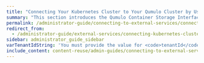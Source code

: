 ```yaml
---
title: "Connecting Your Kubernetes Cluster to Your Qumulo Cluster by Using the Qumulo Container Storage Interface (CSI) Driver"
summary: "This section introduces the Qumulo Container Storage Interface (CSI) driver and explains how you can connect your Kubernetes cluster to your Qumulo cluster by using the Qumulo CSI driver."
permalink: /administrator-guide/connecting-to-external-services/connecting-kubernetes-cluster-with-container-storage-interface-csi-driver.html
redirect_from:
  - /administrator-guide/external-services/connecting-kubernetes-cluster-with-container-storage-interface-csi-driver.html
sidebar: administrator_guide_sidebar
varTenantIdString: 'You must provide the value for <code>tenantId</code> as a string. For example: <code>"2"</code>.'
include_content: content-reuse/admin-guides/connecting-to-external-services/connecting-kubernetes-cluster-with-container-storage-interface-csi-driver.md
---
```


